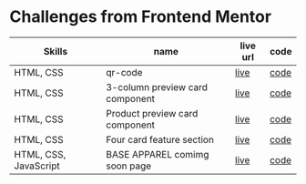 # Challenges from Frontend Mentor

| Skills | name | live url | code |
|--------|------|----------|-------|
| HTML, CSS | qr-code | [live](https://devusexu.github.io/Frontend-Mentor/qr-code-component-main/) | [code](https://github.com/devusexu/Frontend-Mentor/tree/main/qr-code-component-main)|
| HTML, CSS | 3-column preview card component|[live](https://devusexu.github.io/Frontend-Mentor/3-column-preview-card-component-main/)|[code](https://github.com/devusexu/Frontend-Mentor/tree/main/3-column-preview-card-component-main)|
| HTML, CSS | Product preview card component |[live](https://devusexu.github.io/Frontend-Mentor/product-preview-card-component-main/)|[code](https://github.com/devusexu/Frontend-Mentor/tree/main/product-preview-card-component-main)|
| HTML, CSS | Four card feature section |[live](https://devusexu.github.io/Frontend-Mentor/four-card-feature-section-master/)|[code](https://github.com/devusexu/Frontend-Mentor/tree/main/four-card-feature-section-master)|
| HTML, CSS, JavaScript | BASE APPAREL comimg soon page |[live](https://devusexu.github.io/Frontend-Mentor/base-apparel-coming-soon-master/)|[code](https://github.com/devusexu/Frontend-Mentor/tree/main/base-apparel-coming-soon-master)|




